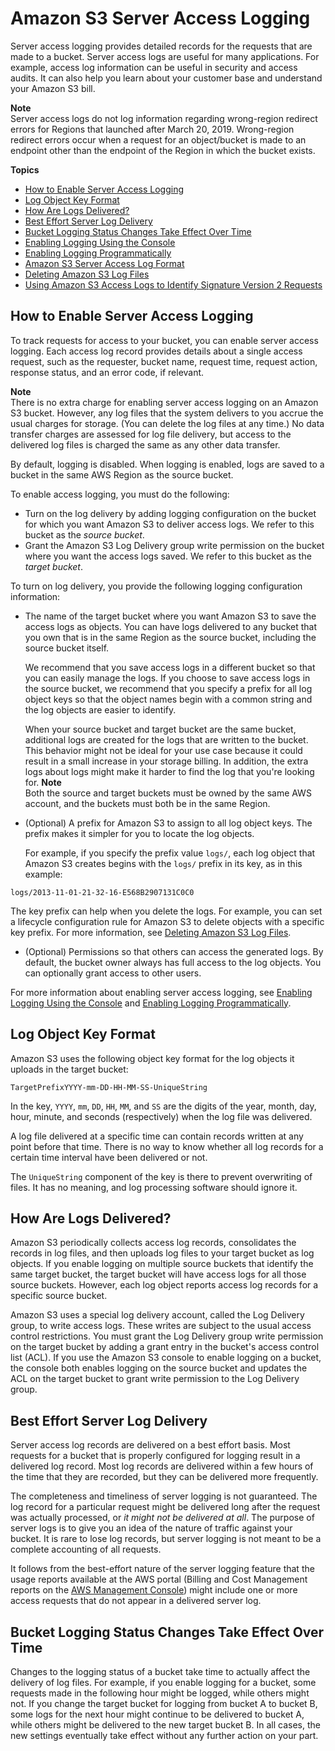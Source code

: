 # Amazon S3 Server Access Logging<a name="ServerLogs"></a>

Server access logging provides detailed records for the requests that are made to a bucket\. Server access logs are useful for many applications\. For example, access log information can be useful in security and access audits\. It can also help you learn about your customer base and understand your Amazon S3 bill\.

**Note**  
Server access logs do not log information regarding wrong\-region redirect errors for Regions that launched after March 20, 2019\. Wrong\-region redirect errors occur when a request for an object/bucket is made to an endpoint other than the endpoint of the Region in which the bucket exists\. 

**Topics**
+ [How to Enable Server Access Logging](#server-access-logging-overview)
+ [Log Object Key Format](#server-log-keyname-format)
+ [How Are Logs Delivered?](#how-logs-delivered)
+ [Best Effort Server Log Delivery](#LogDeliveryBestEffort)
+ [Bucket Logging Status Changes Take Effect Over Time](#BucketLoggingStatusChanges)
+ [Enabling Logging Using the Console](enable-logging-console.md)
+ [Enabling Logging Programmatically](enable-logging-programming.md)
+ [Amazon S3 Server Access Log Format](LogFormat.md)
+ [Deleting Amazon S3 Log Files](deleting-log-files-lifecycle.md)
+ [Using Amazon S3 Access Logs to Identify Signature Version 2 Requests](using-s3-access-logs-to-idenitfy-sigv2-requests.md)

## How to Enable Server Access Logging<a name="server-access-logging-overview"></a>

To track requests for access to your bucket, you can enable server access logging\. Each access log record provides details about a single access request, such as the requester, bucket name, request time, request action, response status, and an error code, if relevant\. 

**Note**  
There is no extra charge for enabling server access logging on an Amazon S3 bucket\. However, any log files that the system delivers to you accrue the usual charges for storage\. \(You can delete the log files at any time\.\) No data transfer charges are assessed for log file delivery, but access to the delivered log files is charged the same as any other data transfer\. 

 By default, logging is disabled\. When logging is enabled, logs are saved to a bucket in the same AWS Region as the source bucket\. 

To enable access logging, you must do the following: 
+  Turn on the log delivery by adding logging configuration on the bucket for which you want Amazon S3 to deliver access logs\. We refer to this bucket as the *source bucket*\. 
+  Grant the Amazon S3 Log Delivery group write permission on the bucket where you want the access logs saved\. We refer to this bucket as the *target bucket*\. 

To turn on log delivery, you provide the following logging configuration information:
+ The name of the target bucket where you want Amazon S3 to save the access logs as objects\. You can have logs delivered to any bucket that you own that is in the same Region as the source bucket, including the source bucket itself\. 

  We recommend that you save access logs in a different bucket so that you can easily manage the logs\. If you choose to save access logs in the source bucket, we recommend that you specify a prefix for all log object keys so that the object names begin with a common string and the log objects are easier to identify\. 

  When your source bucket and target bucket are the same bucket, additional logs are created for the logs that are written to the bucket\. This behavior might not be ideal for your use case because it could result in a small increase in your storage billing\. In addition, the extra logs about logs might make it harder to find the log that you're looking for\.
**Note**  
Both the source and target buckets must be owned by the same AWS account, and the buckets must both be in the same Region\.
+  \(Optional\) A prefix for Amazon S3 to assign to all log object keys\. The prefix makes it simpler for you to locate the log objects\. 

   For example, if you specify the prefix value `logs/`, each log object that Amazon S3 creates begins with the `logs/` prefix in its key, as in this example:

  ```
  logs/2013-11-01-21-32-16-E568B2907131C0C0
  ```

   The key prefix can help when you delete the logs\. For example, you can set a lifecycle configuration rule for Amazon S3 to delete objects with a specific key prefix\. For more information, see [Deleting Amazon S3 Log Files](deleting-log-files-lifecycle.md)\.
+  \(Optional\) Permissions so that others can access the generated logs\. By default, the bucket owner always has full access to the log objects\. You can optionally grant access to other users\. 

For more information about enabling server access logging, see [Enabling Logging Using the Console](enable-logging-console.md) and [Enabling Logging Programmatically](enable-logging-programming.md)\. 

## Log Object Key Format<a name="server-log-keyname-format"></a>

Amazon S3 uses the following object key format for the log objects it uploads in the target bucket:

```
TargetPrefixYYYY-mm-DD-HH-MM-SS-UniqueString 
```

 In the key, `YYYY`, `mm`, `DD`, `HH`, `MM`, and `SS` are the digits of the year, month, day, hour, minute, and seconds \(respectively\) when the log file was delivered\. 

A log file delivered at a specific time can contain records written at any point before that time\. There is no way to know whether all log records for a certain time interval have been delivered or not\. 

 The `UniqueString` component of the key is there to prevent overwriting of files\. It has no meaning, and log processing software should ignore it\. 

## How Are Logs Delivered?<a name="how-logs-delivered"></a>

Amazon S3 periodically collects access log records, consolidates the records in log files, and then uploads log files to your target bucket as log objects\. If you enable logging on multiple source buckets that identify the same target bucket, the target bucket will have access logs for all those source buckets\. However, each log object reports access log records for a specific source bucket\. 

Amazon S3 uses a special log delivery account, called the Log Delivery group, to write access logs\. These writes are subject to the usual access control restrictions\. You must grant the Log Delivery group write permission on the target bucket by adding a grant entry in the bucket's access control list \(ACL\)\. If you use the Amazon S3 console to enable logging on a bucket, the console both enables logging on the source bucket and updates the ACL on the target bucket to grant write permission to the Log Delivery group\.

## Best Effort Server Log Delivery<a name="LogDeliveryBestEffort"></a>

Server access log records are delivered on a best effort basis\. Most requests for a bucket that is properly configured for logging result in a delivered log record\. Most log records are delivered within a few hours of the time that they are recorded, but they can be delivered more frequently\. 

The completeness and timeliness of server logging is not guaranteed\. The log record for a particular request might be delivered long after the request was actually processed, or *it might not be delivered at all*\. The purpose of server logs is to give you an idea of the nature of traffic against your bucket\. It is rare to lose log records, but server logging is not meant to be a complete accounting of all requests\. 

It follows from the best\-effort nature of the server logging feature that the usage reports available at the AWS portal \(Billing and Cost Management reports on the [AWS Management Console](https://console.aws.amazon.com/)\) might include one or more access requests that do not appear in a delivered server log\. 

## Bucket Logging Status Changes Take Effect Over Time<a name="BucketLoggingStatusChanges"></a>

 Changes to the logging status of a bucket take time to actually affect the delivery of log files\. For example, if you enable logging for a bucket, some requests made in the following hour might be logged, while others might not\. If you change the target bucket for logging from bucket A to bucket B, some logs for the next hour might continue to be delivered to bucket A, while others might be delivered to the new target bucket B\. In all cases, the new settings eventually take effect without any further action on your part\. 